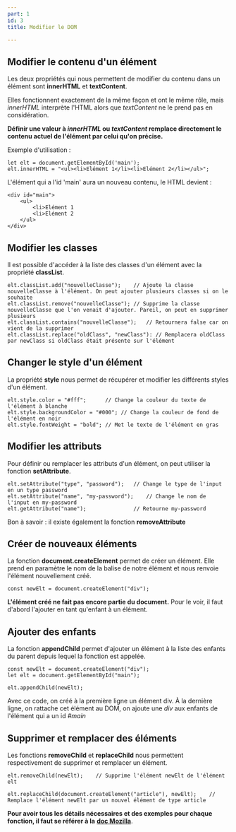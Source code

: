 ```yaml
---
part: 1
id: 3
title: Modifier le DOM

---
```

## Modifier le contenu d'un élément

Les deux propriétés qui nous permettent de modifier du contenu dans un élément sont **innerHTML** et **textContent**.

Elles fonctionnent exactement de la même façon et ont le même rôle, mais _innerHTML_ interprète l'HTML alors que _textContent_ ne le prend pas en considération.

**Définir une valeur à _innerHTML_ ou _textContent_ remplace directement le contenu actuel de l'élément par celui qu'on précise.**

Exemple d'utilisation :

    let elt = document.getElementById('main');
    elt.innerHTML = "<ul><li>Elément 1</li><li>Elément 2</li></ul>";

L'élément qui a l'id 'main' aura un nouveau contenu, le HTML devient :

    <div id="main">
        <ul>
            <li>Elément 1
            <li>Elément 2
        </ul>
    </div>

## Modifier les classes

Il est possible d'accéder à la liste des classes d'un élément avec la propriété **classList**.

    elt.classList.add("nouvelleClasse");    // Ajoute la classe nouvelleClasse à l'élément. On peut ajouter plusieurs classes si on le souhaite
    elt.classList.remove("nouvelleClasse"); // Supprime la classe nouvelleClasse que l'on venait d'ajouter. Pareil, on peut en supprimer plusieurs
    elt.classList.contains("nouvelleClasse");   // Retournera false car on vient de la supprimer
    elt.classList.replace("oldClass", "newClass"): // Remplacera oldClass par newClass si oldClass était présente sur l'élément

## Changer le style d'un élément

La propriété **style** nous permet de récupérer et modifier les différents styles d'un élément.

    elt.style.color = "#fff";      // Change la couleur du texte de l'élément à blanche
    elt.style.backgroundColor = "#000"; // Change la couleur de fond de l'élément en noir
    elt.style.fontWeight = "bold"; // Met le texte de l'élément en gras

## Modifier les attributs

Pour définir ou remplacer les attributs d'un élément, on peut utiliser la fonction **setAttribute**.

    elt.setAttribute("type", "password");   // Change le type de l'input en un type password
    elt.setAttribute("name", "my-password");    // Change le nom de l'input en my-password
    elt.getAttribute("name");               // Retourne my-password

Bon à savoir : il existe également la fonction **removeAttribute**

## Créer de nouveaux éléments

La fonction **document.createElement** permet de créer un élément. Elle prend en paramètre le nom de la balise de notre élément et nous renvoie l'élément nouvellement créé.

    const newElt = document.createElement("div");

**L'élément créé ne fait pas encore partie du document.** Pour le voir, il faut d'abord l'ajouter en tant qu'enfant à un élément.

## Ajouter des enfants

La fonction **appendChild** permet d'ajouter un élément à la liste des enfants du parent depuis lequel la fonction est appelée.

    const newElt = document.createElement("div");
    let elt = document.getElementById("main");
    
    elt.appendChild(newElt);

Avec ce code, on créé à la première ligne un élément div. À la dernière ligne, on rattache cet élément au DOM, on ajoute une _div_ aux enfants de l'élément qui a un id _#main_

## Supprimer et remplacer des éléments

Les fonctions **removeChild** et **replaceChild** nous permettent respectivement de supprimer et remplacer un élément.

    elt.removeChild(newElt);    // Supprime l'élément newElt de l'élément elt

    elt.replaceChild(document.createElement("article"), newElt);    // Remplace l'élément newElt par un nouvel élément de type article

**Pour avoir tous les détails nécessaires et des exemples pour chaque fonction, il faut se référer à la** [**doc Mozilla**](https://developer.mozilla.org/fr/).